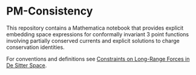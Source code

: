 # PM-Consistency

This repository contains a Mathematica notebook that provides explicit embedding space expressions for conformally invariant 3 point functions involving partially conserved currents and explicit solutions to charge conservation identities. 

For conventions and definitions see [Constraints on Long-Range Forces in De Sitter Space](http://arxiv.org/abs/2508.xxxxx).
